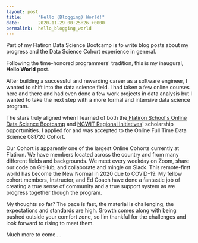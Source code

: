 ```yaml
---
layout: post
title:      "Hello (Blogging) World!"
date:       2020-11-29 00:25:26 +0000
permalink:  hello_blogging_world
---
```



Part of my Flatiron Data Science Bootcamp is to write blog posts about my progress and the Data Science Cohort experience in general.


Following the time-honored programmers' tradition, this is my inaugural, **Hello World** post.


After building a successful and rewarding career as a software engineer, I wanted to shift into the data science field. I had taken a few online courses here and there and had even done a few work projects in data analysis but I wanted to take the next step with a more formal and intensive data science program. 


The stars truly aligned when I learned of both the[ Flatiron School's Online Data Science Bootcamp](https://flatironschool.com/career-courses/data-science-bootcamp/online) and [NCWIT Regional Initiatives](https://flatironschool.com/career-courses/data-science-bootcamp/online)' scholarship opportunities. I applied for and was accepted to the Online Full Time Data Science 081720 Cohort.


Our Cohort is apparently one of the largest Online Cohorts currently at Flatiron. We have members located across the country and from many different fields and backgrounds. We meet every weekday on Zoom, share our code on GitHub, and collaborate and mingle on Slack. This remote-first world has become the New Normal in 2020 due to COVID-19. My fellow cohort members, Instructor, and Ed Coach have done a fantastic job of creating a true sense of community and a true support system as we progress together though the program.


My thoughts so far? The pace is fast, the material is challenging, the expectations and standards are high. Growth comes along with being pushed outside your comfort zone, so I’m thankful for the challenges and look forward to rising to meet them.


Much more to come....

